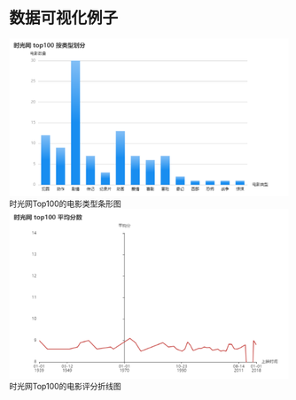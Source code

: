 # 数据可视化例子


![](static/images/type.png "")
时光网Top100的电影类型条形图
![](static/images/score.png "")
时光网Top100的电影评分折线图